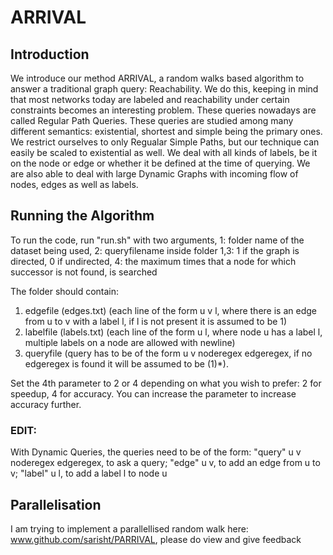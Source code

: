 # ARRIVAL

## Introduction

We introduce our method ARRIVAL, a random walks based algorithm to answer a traditional graph query: Reachability. We do this, keeping in mind that most networks today are labeled and reachability under certain constraints becomes an interesting problem. These queries nowadays are called Regular Path Queries. These queries are studied among many different semantics: existential, shortest and simple being the primary ones. We restrict ourselves to only Regualar Simple Paths, but our technique can easily be scaled to existential as well. We deal with all kinds of labels, be it on the node or edge or whether it be defined at the time of querying. We are also able to deal with large Dynamic Graphs with incoming flow of nodes, edges as well as labels.

## Running the Algorithm
To run the code, run "run.sh" with two arguments, 1: folder name of the dataset being used, 2: queryfilename inside folder 1,3: 1 if the graph is directed, 0 if undirected, 4: the maximum times that a node for which successor is not found, is searched

The folder should contain:
1. edgefile (edges.txt) (each line of the form u v l, where there is an edge from u to v with a label l, if l is not present it is assumed to be 1)
2. labelfile (labels.txt) (each line of the form u l, where node u has a label l, multiple labels on a node are allowed with newline) 
3. queryfile (query has to be of the form u v noderegex edgeregex, if no edgeregex is found it will be assumed to be (1)*).

Set the 4th parameter to 2 or 4 depending on what you wish to prefer: 2 for speedup, 4 for accuracy. You can increase the parameter to increase accuracy further.

### EDIT: 
With Dynamic Queries, the queries need to be of the form: "query" u v noderegex edgeregex, to ask a query; "edge" u v, to add an edge from u to v; "label" u l, to add a label l to node u

## Parallelisation

I am trying to implement a parallellised random walk here: www.github.com/sarisht/PARRIVAL, please do view and give feedback
